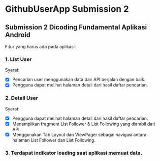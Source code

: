 # GithubUserApp Submission 2
## Submission 2 Dicoding Fundamental Aplikasi Android

Fitur yang harus ada pada aplikasi:

### 1. List User

Syarat:

- [x] Pencarian user menggunakan data dari API berjalan dengan baik.
- [x] Pengguna dapat melihat halaman detail dari hasil daftar pencarian.

### 2. Detail User

Syarat:

- [x] Pengguna dapat melihat halaman detail dari hasil daftar pencarian.
- [x] Menampilkan fragment List Follower & List Following yang diambil dari API.
- [x] Menggunakan Tab Layout dan ViewPager sebagai navigasi antara halaman List Follower dan List Following.
 
### 3. Terdapat indikator loading saat aplikasi memuat data.
